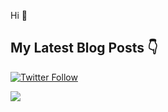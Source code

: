Hi 👋

## My Latest Blog Posts 👇

<!-- HASHNODE_BLOG:START -->

<!-- HASHNODE_BLOG:END -->

[![Twitter Follow](https://img.shields.io/twitter/follow/discoverscripts.svg?style=social&label=Follow)](https://twitter.com/hoseinshurabi) 

![](https://github-readme-stats.vercel.app/api/top-langs/?username=atxiii&theme=chartreuse-dark&hide_border=false&include_all_commits=true&count_private=true&layout=compact)
